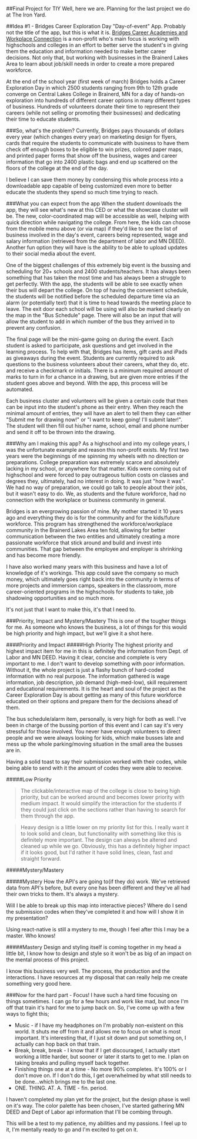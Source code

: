 ##Final Project for TIY
Well, here we are. Planning for the last project we do at The Iron Yard.

##Idea #1 - Bridges Career Exploration Day "Day-of-event" App.
Probably not the title of the app, but this is what it is. [Bridges Career Academies and Workplace Connection](http://www.bridgesconnection.org) is a non-profit who's main focus is working with highschools and colleges in an effort to better serve the student's in giving them the education and information needed to make better career decisions. Not only that, but working with businesses in the Brainerd Lakes Area to learn about job/skill needs in order to create a more prepared workforce.

At the end of the school year (first week of march) Bridges holds a Career Exploration Day in which 2500 students ranging from 9th to 12th grade converge on Central Lakes College in Brainerd, MN for a day of hands-on exploration into hundreds of different career options in many different types of business. Hundreds of volunteers donate their time to represent their careers (while not selling or promoting their businesses) and dedicating their time to educate students.

###So, what's the problem?
Currently, Bridges pays thousands of dollars every year (which changes every year) on marketing design for flyers, cards that require the students to communicate with business to have them check off enough boxes to be eligible to win prizes, colored paper maps, and printed paper forms that show off the business, wages and career information that go into 2400 plastic bags and end up scattered on the floors of the college at the end of the day. 

I believe I can save them money by condensing this whole process into a downloadable app capable of being customized even more to better educate the students they spend so much time trying to reach.

###What you can expect from the app
When the student downloads the app, they will see what's new at this CED or what the showcase cluster will be. The new, color-coordinated map will be accessible as well, helping with quick direction while navigating the college. From here, the kids can choose from the mobile menu above (or via map) if they'd like to see the list of business involved in the day's event, careers being represented, wage and salary information (retrieved from the department of labor and MN DEED). Another fun option they will have is the ability to be able to upload updates to their social media about the event.

One of the biggest challenges of this extremely big event is the bussing and scheduling for 20+ schools and 2400 students/teachers. It has always been something that has taken the most time and has always been a struggle to get perfectly. With the app, the students will be able to see exactly when their bus will depart the college. On top of having the convenient schedule, the students will be notified before the scheduled departure time via an alarm (or potentially text) that it is time to head towards the meeting place to leave. The exit door each school will be using will also be marked clearly on the map in the "Bus Schedule" page. There will also be an input that will allow the student to add in which number of the bus they arrived in to prevent any confusion.

The final page will be the mini-game going on during the event. Each student is asked to participate, ask questions and get involved in the learning process. To help with that, Bridges has items, gift cards and iPads as giveaways during the event. Students are currently required to ask questions to the business volunteers about their careers, what they do, etc. and receive a checkmark or initials. There is a minimum required amount of marks to turn in for a chance in a drawing, but are given more entries if the student goes above and beyond. With the app, this process will be automated. 

Each business cluster and volunteers will be given a certain code that then can be input into the student's phone as their entry. When they reach the minimal amount of entries, they will have an alert to tell them they can either "Submit me for drawing now!" or "I want to keep going! I'll submit later!". The student will then fill out his/her name, school, email and phone number and send it off to be thrown into the drawing.


###Why am I making this app?
As a highschool and into my college years, I was the unfortunate example and reason this non-profit exists. My first two years were the beginnings of me spinning my wheels with no direction or preparations. College preparation was extremely scarce and absolutely lacking in my school, or anywhere for that matter. Kids were coming out of highschool and were forced to pay outrageous tuition costs on classes and degrees they, ultimately, had no interest in doing. It was just "how it was". We had no way of preparation, we could go talk to people about their jobs, but it wasn't easy to do. We, as students and the future workforce, had no connection with the workplace or business community in general.

Bridges is an evergrowing passion of mine. My mother started it 10 years ago and everything they do is for the community and for the kids/future workforce. This program has strengthened the workforce/workplace community in the Brainerd Lakes Area ten fold, allowing for better communication between the two entities and ultimately creating a more passionate workforce that stick around and build and invest into communities. That gap between the employee and employer is shrinking and has become more friendly.

I have also worked many years with this business and have a lot of knowledge of it's workings. This app could save the company so much money, which ultimately goes right back into the community in terms of more projects and immersion camps, speakers in the classroom, more career-oriented programs in the highschools for students to take, job shadowing opportunities and so much more.

It's not just that I want to make this, it's that I need to.

###Priority, Impact and Mystery/Mastery
This is one of the tougher things for me. As someone who knows the business, a lot of things for this would be high priority and high impact, but we'll give it a shot here.

####Priority and Impact
#####High Priority
The highest priority and highest impact item for me in this is definitely the information from Dept. of Labor and MN DEED. Having it clear, concise and complete is very important to me. I don't want to develop something with poor information. Without it, the whole project is just a flashy bunch of hard-coded information with no real purpose. The information gathered is wage information, job description, job demand (high-med-low), skill requirement and educational requirements. It is the heart and soul of the project as the Career Exploration Day is about getting as many of this future workforce educated on their options and prepare them for the decisions ahead of them.

The bus schedule/alarm item, personally, is very high for both as well. I've been in charge of the bussing portion of this event and I can say it's very stressful for those involved. You never have enough volunteers to direct people and we were always looking for kids, which make busses late and mess up the whole parking/moving situation in the small area the busses are in.

Having a solid toast to say their submission worked with their codes, while being able to send with it the amount of codes they were able to receive.

#####Low Priority
>The clickable/interactive map of the college is close to being high priority, but can be worked around and becomes lower priority with medium impact. It would simplify the interaction for the students if they could just click on the sections rather than having to search for them through the app.

>Heavy design is a little lower on my priority list for this. I really want it to look solid and clean, but functionality with something like this is definitely more important. The design can always be altered and cleaned up while we go. Obviously, this has a definitely higher impact if it looks good, but I'd rather it have solid lines, clean, fast and straight forward.

#####Mystery/Mastery

#####Mystery
How the API's are going to(if they do) work. We've retrieved data from API's before, but every one has been different and they've all had their own tricks to them. It's always a mystery.

Will I be able to break up this map into interactive pieces? Where do I send the submission codes when they've completed it and how will I show it in my presentation?

Using react-native is still a mystery to me, though I feel after this I may be a master. Who knows!

#####Mastery
Design and styling itself is coming together in my head a little bit, I know how to design and style so it won't be as big of an impact on the mental process of this project.

I know this business very well. The process, the production and the interactions. I have resources at my disposal that can really help me create something very good here.


###Now for the hard part - Focus!
I have such a hard time focusing on things sometimes. I can go for a few hours and work like mad, but once I'm off that train it's hard for me to jump back on. So, I've come up with a few ways to fight this;

+ Music - if I have my headphones on I'm probably non-existent on this world. It shuts me off from it and allows me to focus on what is most important. It's interesting that, if I just sit down and put something on, I actually can hop back on that train.
+ Break, break, break - I know that if I get discouraged, I actually start working a little harder, but sooner or later it starts to get to me. I plan on taking breaks and pulling myself back together.
+ Finishing things one at a time - No more 90% completes. It's 100% or I don't move on. If I don't do this, I get overwhelmed by what still needs to be done...which brings me to the last one.
+ ONE. THING. AT. A. TIME - fin. period.

I haven't completed my plan yet for the project, but the design phase is well on it's way. The color palette has been chosen, I've started gathering MN DEED and Dept of Labor api information that I'll be combing through. 

This will be a test to my patience, my abilities and my passions. I feel up to it, I'm mentally ready to go and I'm excited to get on it.
